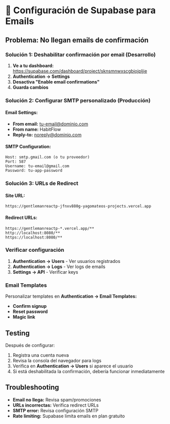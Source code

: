 # 🔧 Configuración de Supabase para Emails

## Problema: No llegan emails de confirmación

### Solución 1: Deshabilitar confirmación por email (Desarrollo)

1. **Ve a tu dashboard:** https://supabase.com/dashboard/project/sknsmnwxscgbjojpljie
2. **Authentication → Settings**
3. **Desactiva "Enable email confirmations"**
4. **Guarda cambios**

### Solución 2: Configurar SMTP personalizado (Producción)

#### Email Settings:
- **From email:** tu-email@dominio.com
- **From name:** HabitFlow
- **Reply-to:** noreply@dominio.com

#### SMTP Configuration:
```
Host: smtp.gmail.com (o tu proveedor)
Port: 587
Username: tu-email@gmail.com
Password: tu-app-password
```

### Solución 3: URLs de Redirect

#### Site URL:
```
https://gentlemanreactp-jfnxv880g-yagomateos-projects.vercel.app
```

#### Redirect URLs:
```
https://gentlemanreactp-*.vercel.app/**
http://localhost:8080/**
https://localhost:8080/**
```

### Verificar configuración

1. **Authentication → Users** - Ver usuarios registrados
2. **Authentication → Logs** - Ver logs de emails
3. **Settings → API** - Verificar keys

### Email Templates

Personalizar templates en **Authentication → Email Templates:**
- **Confirm signup**
- **Reset password**
- **Magic link**

## Testing

Después de configurar:

1. Registra una cuenta nueva
2. Revisa la consola del navegador para logs
3. Verifica en **Authentication → Users** si aparece el usuario
4. Si está deshabilitada la confirmación, debería funcionar inmediatamente

## Troubleshooting

- **Email no llega:** Revisa spam/promociones
- **URLs incorrectas:** Verifica redirect URLs
- **SMTP error:** Revisa configuración SMTP
- **Rate limiting:** Supabase limita emails en plan gratuito